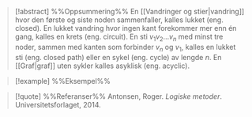 
> [!abstract] %%Oppsummering%%
> En [[Vandringer og stier|vandring]] hvor den første og siste noden sammenfaller, kalles lukket (eng. closed). En lukket vandring hvor ingen kant forekommer mer enn én gang, kalles en krets (eng. circuit). En sti $v_{1}v_{2}\ldots v_{n}$ med minst tre noder, sammen med kanten som forbinder $v_n$ og $v_1$, kalles en lukket sti (eng. closed path) eller en sykel (eng. cycle) av lengde $n$. En [[Graf|graf]] uten sykler kalles asyklisk (eng. acyclic).

> [!example] %%Eksempel%%
> 

> [!quote] %%Referanser%%
>Antonsen, Roger. *Logiske metoder*. Universitetsforlaget, 2014.


